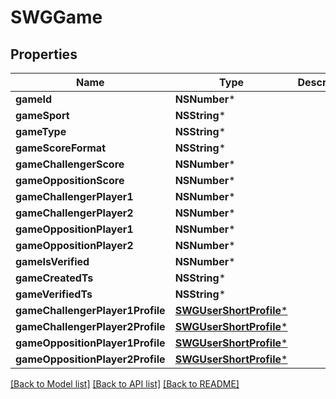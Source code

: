 # SWGGame

## Properties
Name | Type | Description | Notes
------------ | ------------- | ------------- | -------------
**gameId** | **NSNumber*** |  | [optional] 
**gameSport** | **NSString*** |  | [optional] 
**gameType** | **NSString*** |  | [optional] 
**gameScoreFormat** | **NSString*** |  | [optional] 
**gameChallengerScore** | **NSNumber*** |  | [optional] 
**gameOppositionScore** | **NSNumber*** |  | [optional] 
**gameChallengerPlayer1** | **NSNumber*** |  | [optional] 
**gameChallengerPlayer2** | **NSNumber*** |  | [optional] 
**gameOppositionPlayer1** | **NSNumber*** |  | [optional] 
**gameOppositionPlayer2** | **NSNumber*** |  | [optional] 
**gameIsVerified** | **NSNumber*** |  | [optional] 
**gameCreatedTs** | **NSString*** |  | [optional] 
**gameVerifiedTs** | **NSString*** |  | [optional] 
**gameChallengerPlayer1Profile** | [**SWGUserShortProfile***](SWGUserShortProfile.md) |  | [optional] 
**gameChallengerPlayer2Profile** | [**SWGUserShortProfile***](SWGUserShortProfile.md) |  | [optional] 
**gameOppositionPlayer1Profile** | [**SWGUserShortProfile***](SWGUserShortProfile.md) |  | [optional] 
**gameOppositionPlayer2Profile** | [**SWGUserShortProfile***](SWGUserShortProfile.md) |  | [optional] 

[[Back to Model list]](../README.md#documentation-for-models) [[Back to API list]](../README.md#documentation-for-api-endpoints) [[Back to README]](../README.md)


